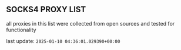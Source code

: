 ## SOCKS4 PROXY LIST

all proxies in this list were collected from open sources and tested for functionality

last update: `2025-01-10 04:36:01.029390+00:00`